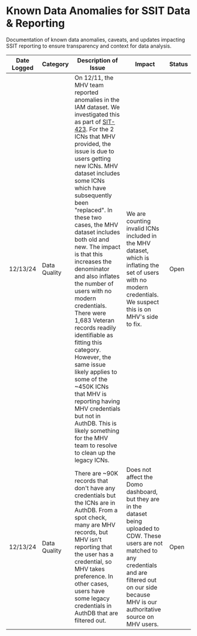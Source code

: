 # Known Data Anomalies for SSIT Data & Reporting 
Documentation of known data anomalies, caveats, and updates impacting SSIT reporting to ensure transparency and context for data analysis.

| Date Logged | Category     | Description of Issue                                                                                                                                                                                                                                                                                                                                                                                                                                                                                             | Impact                                                                                                                                                                                                                                   | Status         |
|-------------|--------------|---------------------------------------------------------------------------------------------------------------------------------------------------------------------------------------------------------------------------------------------------------------------------------------------------------------------------------------------------------------------------------------------------------------------------------------------------------------------------------------------------------|------------------------------------------------------------------------------------------------------------------------------------------------------------------------------------------------------------------------------------------|----------------|
| 12/13/24    | Data Quality | On 12/11, the MHV team reported anomalies in the IAM dataset. We investigated this as part of [SIT-423](https://jira.devops.va.gov/browse/SIT-423). For the 2 ICNs that MHV provided, the issue is due to users getting new ICNs. MHV dataset includes some ICNs which have subsequently been "replaced". In these two cases, the MHV dataset includes both old and new. The impact is that this increases the denominator and also inflates the number of users with no modern credentials. There were 1,683 Veteran records readily identifiable as fitting this category. However, the same issue likely applies to some of the ~450K ICNs that MHV is reporting having MHV credentials but not in AuthDB. This is likely something for the MHV team to resolve to clean up the legacy ICNs. | We are counting invalid ICNs included in the MHV dataset, which is inflating the set of users with no modern credentials. We suspect this is on MHV's side to fix.                                                                         | Open           |
| 12/13/24    | Data Quality | There are ~90K records that don't have any credentials but the ICNs are in AuthDB. From a spot check, many are MHV records, but MHV isn't reporting that the user has a credential, so MHV takes preference. In other cases, users have some legacy credentials in AuthDB that are filtered out.                                                                                                                                                                                                                               | Does not affect the Domo dashboard, but they are in the dataset being uploaded to CDW. These users are not matched to any credentials and are filtered out on our side because MHV is our authoritative source on MHV users.                | Open  |
